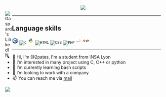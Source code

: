 

<div id="header" align="center">
  <img src="https://media.giphy.com/media/M9gbBd9nbDrOTu1Mqx/giphy.gif" width="100"/>
</div>

</a>
<a href="https://www.linkedin.com/in/gaspard-serpinet-a72701220/">
  <img align="left" alt="Gaspard's LinkedIN" width="22px" src="https://raw.githubusercontent.com/peterthehan/peterthehan/master/assets/linkedin.svg" />
</a>

----

## Language skills

<code><img height="20" alt="C++" src="https://raw.githubusercontent.com/github/explore/80688e429a7d4ef2fca1e82350fe8e3517d3494d/topics/cpp/cpp.png"></code>
<code><img height="20" alt="C" src="https://external-content.duckduckgo.com/iu/?u=https%3A%2F%2Fwww.mycplus.com%2Fmycplus%2Fwp-content%2Fuploads%2F2020%2F10%2Fc-150x150.png&f=1&nofb=1&ipt=4306a629f3bbd3323343101714ccb1a7adc4f25632587e89dc11b9e6d5d2132b&ipo=images"></code>
<code><img height="20" alt="python" src="https://raw.githubusercontent.com/github/explore/80688e429a7d4ef2fca1e82350fe8e3517d3494d/topics/python/python.png"></code>
<code><img height="20" alt="HTML" src="[https://clipground.com/images/html-clipart-image.jpg](https://external-content.duckduckgo.com/iu/?u=https%3A%2F%2Ftoppng.com%2Fuploads%2Fthumbnail%2Fhtml5-logo-11609363747wq0xzr3xhm.png&f=1&nofb=1&ipt=59a86f9a90a546833be2fb7e81ee03993e8cbad2abe936e9b713fb5c200b08b4&ipo=images)"></code>
<code><img height="20" alt="CSS" src="https://external-content.duckduckgo.com/iu/?u=https%3A%2F%2Fwww.thierryleroy.com%2Fwp-content%2Fuploads%2Flogo-css-160x160.png&f=1&nofb=1&ipt=f91b57e23c3654c36712d278716d50b3c1b664e940f96976208179f41515677b&ipo=images"></code>
<code><img height="20" alt="PHP" src="https://external-content.duckduckgo.com/iu/?u=https%3A%2F%2Fwww.raspberrypi-spy.co.uk%2Fwp-content%2Fuploads%2F2013%2F06%2Fphp_logo-150x150.png&f=1&nofb=1&ipt=40eafa56e7f3df0e80914d70308ecdf0135dc087bca8f51e80ccef9987aa6e7f&ipo=images"></code>
<code><img height="20" alt="MySQL" src="https://raw.githubusercontent.com/github/explore/80688e429a7d4ef2fca1e82350fe8e3517d3494d/topics/mysql/mysql.png"></code>
<code><img height="20" alt="GIT" src="https://raw.githubusercontent.com/github/explore/80688e429a7d4ef2fca1e82350fe8e3517d3494d/topics/git/git.png"></code>

----

- 👋 Hi, I’m @2pates, I'm a student from INSA Lyon
- 👀 I’m interested in many project using C, C++ or python
- 🌱 I’m currently learning bash scripts
- 💞️ I’m looking to work with a company
- 📫 You can reach me via [mail](2gas.7serpi@gmail.com)


<!---
2pates/2pates is a ✨ special ✨ repository because its `README.md` (this file) appears on your GitHub profile.
You can click the Preview link to take a look at your changes.
--->


![](https://visitor-badge.glitch.me/badge?page_id=2pates.2pates)

